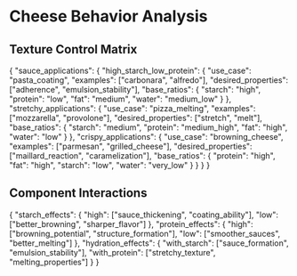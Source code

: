 # Cheese Behavior Analysis

## Texture Control Matrix
{
  "sauce_applications": {
    "high_starch_low_protein": {
      "use_case": "pasta_coating",
      "examples": ["carbonara", "alfredo"],
      "desired_properties": ["adherence", "emulsion_stability"],
      "base_ratios": {
        "starch": "high",
        "protein": "low",
        "fat": "medium",
        "water": "medium_low"
      }
    },
    "stretchy_applications": {
      "use_case": "pizza_melting",
      "examples": ["mozzarella", "provolone"],
      "desired_properties": ["stretch", "melt"],
      "base_ratios": {
        "starch": "medium",
        "protein": "medium_high",
        "fat": "high",
        "water": "low"
      }
    },
    "crispy_applications": {
      "use_case": "browning_cheese",
      "examples": ["parmesan", "grilled_cheese"],
      "desired_properties": ["maillard_reaction", "caramelization"],
      "base_ratios": {
        "protein": "high",
        "fat": "high",
        "starch": "low",
        "water": "very_low"
      }
    }
  }
}

## Component Interactions
{
  "starch_effects": {
    "high": ["sauce_thickening", "coating_ability"],
    "low": ["better_browning", "sharper_flavor"]
  },
  "protein_effects": {
    "high": ["browning_potential", "structure_formation"],
    "low": ["smoother_sauces", "better_melting"]
  },
  "hydration_effects": {
    "with_starch": ["sauce_formation", "emulsion_stability"],
    "with_protein": ["stretchy_texture", "melting_properties"]
  }
} 